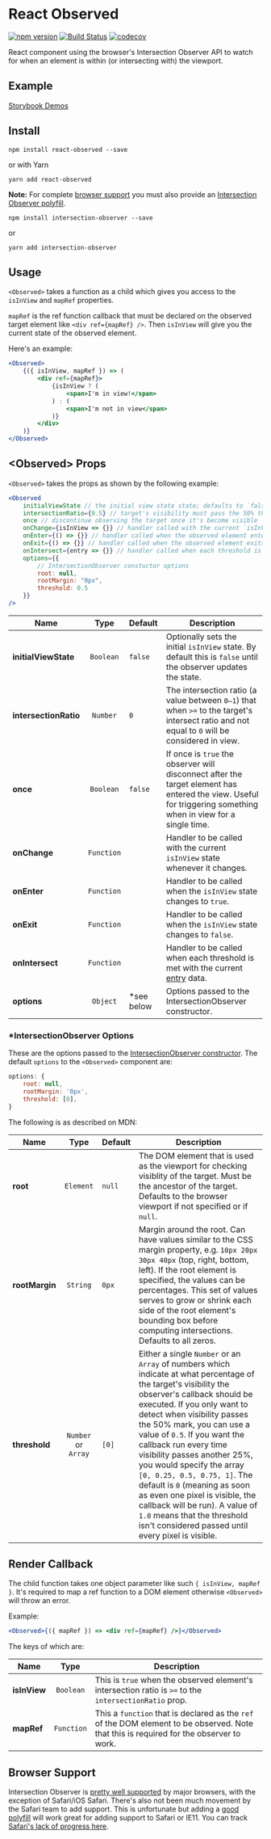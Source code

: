 # React Observed

[![npm version](https://badge.fury.io/js/react-observed.svg)](https://badge.fury.io/js/react-observed) [![Build Status](https://travis-ci.org/jscottsmith/react-observed.svg?branch=master)](https://travis-ci.org/jscottsmith/react-observed) [![codecov](https://codecov.io/gh/jscottsmith/react-observed/branch/master/graph/badge.svg)](https://codecov.io/gh/jscottsmith/react-observed)

React component using the browser's Intersection Observer API to watch for when an element is within (or intersecting with) the viewport.

## Example

[Storybook Demos](http://react-observed.surge.sh/)

## Install

```
npm install react-observed --save
```

or with Yarn

```
yarn add react-observed
```

**Note:** For complete [browser support](#browser-support) you must also provide an [Intersection Observer polyfill](https://github.com/w3c/IntersectionObserver/tree/master/polyfill).

```
npm install intersection-observer --save
```

or

```
yarn add intersection-observer
```

## Usage

`<Observed>` takes a function as a child which gives you access to the `isInView` and `mapRef` properties.

`mapRef` is the ref function callback that must be declared on the observed target element like `<div ref={mapRef} />`. Then `isInView` will give you the current state of the observed element.

Here's an example:

```jsx
<Observed>
    {({ isInView, mapRef }) => (
        <div ref={mapRef}>
            {isInView ? (
                <span>I'm in view!</span>
            ) : (
                <span>I'm not in view</span>
            )}
        </div>
    )}
</Observed>
```

## \<Observed> Props

`<Observed>` takes the props as shown by the following example:

```jsx
<Observed
    initialViewState // the initial view state state; defaults to `false`
    intersectionRatio={0.5} // target's visibility must pass the 50% threshold to be considered visible
    once // discontinue observing the target once it's become visible
    onChange={isInView => {}} // handler called with the current `isInView` state whenever it changes
    onEnter={() => {}} // handler called when the observed element enters
    onExit={() => {}} // handler called when the observed element exits
    onIntersect={entry => {}} // handler called when each threshold is met with the entry data
    options={{
        // IntersectionObserver constuctor options
        root: null,
        rootMargin: "0px",
        threshold: 0.5
    }}
/>
```

| Name                  |    Type    | Default     | Description                                                                                                                                                   |
| --------------------- | :--------: | :---------- | ------------------------------------------------------------------------------------------------------------------------------------------------------------- |
| **initialViewState**  | `Boolean`  | `false`     | Optionally sets the initial `isInView` state. By default this is `false` until the observer updates the state.                                                |
| **intersectionRatio** |  `Number`  | `0`         | The intersection ratio (a value between `0–1`) that when `>=` to the target's intersect ratio and not equal to `0` will be considered in view.                |
| **once**              | `Boolean`  | `false`     | If once is `true` the observer will disconnect after the target element has entered the view. Useful for triggering something when in view for a single time. |
| **onChange**          | `Function` |             | Handler to be called with the current `isInView` state whenever it changes.                                                                                   |
| **onEnter**           | `Function` |             | Handler to be called when the `isInView` state changes to `true`.                                                                                             |
| **onExit**            | `Function` |             | Handler to be called when the `isInView` state changes to `false`.                                                                                            |
| **onIntersect**       | `Function` |             | Handler to be called when each threshold is met with the current [entry](https://developer.mozilla.org/en-US/docs/Web/API/IntersectionObserverEntry) data.    |
| **options**           |  `Object`  | \*see below | Options passed to the IntersectionObserver constructor.                                                                                                       |

### \*IntersectionObserver Options

These are the options passed to the [IntersectionObserver constructor](https://developer.mozilla.org/en-US/docs/Web/API/Intersection_Observer_API#Creating_an_intersection_observer). The default `options` to the `<Observed>` component are:

```js
options: {
    root: null,
    rootMargin: '0px',
    threshold: [0],
}
```

The following is as described on MDN:

| Name           |        Type         | Default | Description                                                                                                                                                                                                                                                                                                                                                                                                                                                                                                                                                                         |
| -------------- | :-----------------: | :------ | ----------------------------------------------------------------------------------------------------------------------------------------------------------------------------------------------------------------------------------------------------------------------------------------------------------------------------------------------------------------------------------------------------------------------------------------------------------------------------------------------------------------------------------------------------------------------------------- |
| **root**       |      `Element`      | `null`  | The DOM element that is used as the viewport for checking visiblity of the target. Must be the ancestor of the target. Defaults to the browser viewport if not specified or if `null`.                                                                                                                                                                                                                                                                                                                                                                                              |
| **rootMargin** |      `String`       | `0px`   | Margin around the root. Can have values similar to the CSS margin property, e.g. `10px 20px 30px 40px` (top, right, bottom, left). If the root element is specified, the values can be percentages. This set of values serves to grow or shrink each side of the root element's bounding box before computing intersections. Defaults to all zeros.                                                                                                                                                                                                                                 |
| **threshold**  | `Number` or `Array` | `[0]`   | Either a single `Number` or an `Array` of numbers which indicate at what percentage of the target's visibility the observer's callback should be executed. If you only want to detect when visibility passes the 50% mark, you can use a value of `0.5`. If you want the callback run every time visibility passes another 25%, you would specify the array `[0, 0.25, 0.5, 0.75, 1]`. The default is `0` (meaning as soon as even one pixel is visible, the callback will be run). A value of `1.0` means that the threshold isn't considered passed until every pixel is visible. |

## Render Callback

The child function takes one object parameter like such `{ isInView, mapRef }`. It's required to map a ref function to a DOM element otherwise `<Observed>` will throw an error.

Example:

```jsx
<Observed>{({ mapRef }) => <div ref={mapRef} />}</Observed>
```

The keys of which are:

| Name         |    Type    | Description                                                                                                                             |
| ------------ | :--------: | --------------------------------------------------------------------------------------------------------------------------------------- |
| **isInView** | `Boolean`  | This is `true` when the observed element's intersection ratio is `>=` to the `intersectionRatio` prop.                                  |
| **mapRef**   | `Function` | This a `function` that is declared as the `ref` of the DOM element to be observed. Note that this is required for the observer to work. |

## Browser Support

Intersection Observer is [pretty well supported](https://caniuse.com/#feat=intersectionobserver) by major browsers, with the exception of Safari/iOS Safari. There's also not been much movement by the Safari team to add support. This is unfortunate but adding a [good polyfill](https://github.com/w3c/IntersectionObserver/tree/master/polyfill) will work great for adding support to Safari or IE11. You can track [Safari's lack of progress here](https://bugs.webkit.org/show_bug.cgi?id=159475).
